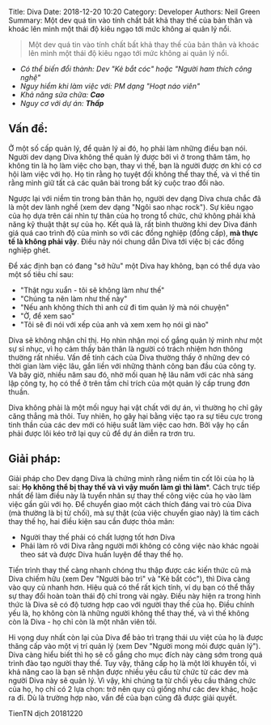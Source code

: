 Title: Diva
Date: 2018-12-20 10:20
Category: Developer
Authors: Neil Green
Summary: Một dev quá tin vào tính chất bất khả thay thế của bản thân và khoác lên mình một thái độ kiêu ngạo tới mức không ai quản lý nổi.

> Một dev quá tin vào tính chất bất khả thay thế của bản thân và khoác lên mình một thái độ kiêu ngạo tới mức không ai quản lý nổi.

* _Có thể biến đổi thành: Dev "Kẻ bắt cóc" hoặc "Người ham thích công nghệ"_
* _Nguy hiểm khi làm việc với: PM dạng "Hoạt náo viên"_
* _Khả năng sửa chữa: **Cao**_
* _Nguy cơ với dự án: **Thấp**_

## Vấn đề:

Ở một số cấp quản lý, để quản lý ai đó, họ phải làm những điều bạn nói. Người dev dạng Diva không thể quản lý được bởi vì ở trong thâm tâm, họ không tin là họ làm việc cho bạn, thay vì thế, bạn là người được ơn khi có cơ hội làm việc với họ. Họ tin rằng họ tuyệt đối không thể thay thế, và vì thế tin rằng mình giữ tất cả các quân bài trong bất kỳ cuộc trao đổi nào.

Ngược lại với niềm tin trong bản thân họ, người dev dạng Diva chưa chắc đã là một dev lành nghề (xem dev dạng "Ngôi sao nhạc rock"). Sự kiêu ngạo của họ dựa trên cái nhìn tự thân của họ trong tổ chức, chứ không phải khả năng kỹ thuật thật sự của họ. Kết quả là, rất bình thường khi dev Diva đánh giá quá cao trình độ của mình so với các đồng nghiệp (đồng cấp), **mà thực tế là không phải vậy**. Điều này nói chung dẫn Diva tới việc bị các đồng nghiệp ghét.

Để xác định bạn có đang "sở hữu" một Diva hay không, bạn có thể dựa vào một số tiêu chí sau:
* "Thật ngu xuẩn - tôi sẽ không làm như thế"
* "Chúng ta nên làm như thế này"
* "Nếu anh không thích thì anh cứ đi tìm quản lý mà nói chuyện"
* "Ờ, để xem sao"
* "Tôi sẽ đi nói với xếp của anh và xem xem họ nói gì nào"

Diva sẽ không nhận chỉ thị. Họ nhìn nhận mọi cố gắng quản lý mình như một sự sỉ nhục, vì họ cảm thấy bản thân là người có trách nhiệm hơn thông thường rất nhiều. Vấn đề tính cách của Diva thường thấy ở những dev có thời gian làm việc lâu, gắn liền với những thành công ban đầu của công ty. Và bây giờ, nhiều năm sau đó, nhờ mối quan hệ lâu năm với các nhà sáng lập công ty, họ có thể ở trên tầm chỉ trích của một quản lý cấp trung đơn thuần.

Diva không phải là một mối nguy hại vật chất với dự án, vì thường họ chỉ gây căng thẳng mà thôi. Tuy nhiên, họ gây hại bằng việc tạo ra sự tiêu cực trong tinh thần của các dev mới có hiệu suất làm việc cao hơn. Bởi vậy họ cần phải được lôi kéo trở lại quy củ để dự án diễn ra trơn tru.

## Giải pháp:
 
Giải pháp cho Dev dạng Diva là chứng minh rằng niềm tin cốt lõi của họ là sai: **Họ không thể bị thay thế và vì vậy muốn làm gì thì làm***. Cách trực tiếp nhất để làm điều này là tuyển nhân sự thay thế công việc của họ vào làm việc gần gũi với họ. Để chuyển giao một cách thích đáng vai trò của Diva (mà thường là bị từ chối), mà sự thật (của việc chuyển giao này) là tìm cách thay thế họ, hai điều kiện sau cần được thỏa mãn:

* Người thay thế phải có chất lượng tốt hơn Diva
* Phải làm rõ với Diva rằng người mới không có công việc nào khác ngoài theo sát và được Diva huấn luyện để thay thế họ.

Tiến trình thay thế càng nhanh chóng thu thập được các kiến thức cũ mà Diva chiếm hữu (xem Dev "Người bảo trì" và "Kẻ bắt cóc"), thì Diva càng vào quy củ nhanh hơn. Hiệu quả có thể rất kịch tính, ví dụ bạn có thể thấy sự thay đổi hoàn toàn thái độ chỉ trong vài ngày. Điều này hiện ra trong hình thức là Diva sẽ có độ tương hợp cao với người thay thế của họ. Điều chính yếu là, họ không còn là những người không thể thay thế, và vì thế không còn là Diva - họ chỉ còn là một nhân viên tồi.

Hi vọng duy nhất còn lại của Diva để bảo trì trạng thái ưu việt của họ là được thăng cấp vào một vị trí quản lý (xem Dev "Người mong mỏi được quản lý"). Diva càng hiểu biết thì họ sẽ cố gắng cho mục đích này càng sớm trong quá trình đào tạo người thay thế. Tuy vậy, thăng cấp họ là một lời khuyên tồi, vì khả năng cao là bạn sẽ nhận được nhiều yêu cầu từ chức từ các dev mà người Diva này sẽ quản lý. Vì vậy, khi chúng ta từ chối yêu cầu thăng chức của họ, họ chỉ có 2 lựa chọn: trở nên quy củ giống như các dev khác, hoặc ra đi. Dù là trường hợp nào, vấn đề của bạn cũng đã được giải quyết.

TienTN dịch 20181220 
